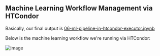 ## Machine Learning Workflow Management via HTCondor

Basically, our final output is [06-ml-pipeline-in-htcondor-executor.ipynb](06-ml-pipeline-in-htcondor-executor.ipynb)

Below is the machine learning workflow we're running via HTCondor:

![image](https://github.com/user-attachments/assets/b69c43e1-e780-499b-9258-4d3658b8958d)
